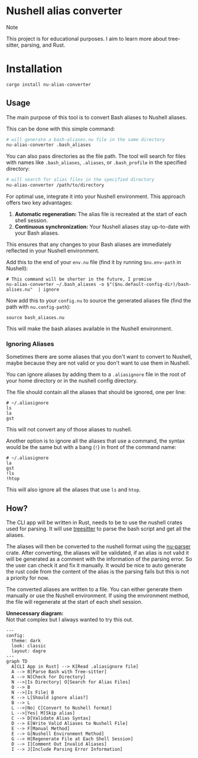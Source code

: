 # Nushell alias converter

> [!NOTE]  
> This project is for educational purposes. I aim to learn more about
> tree-sitter, parsing, and Rust.

# Installation

```bash
cargo install nu-alias-converter
```

## Usage

The main purpose of this tool is to convert Bash aliases to Nushell aliases.  

This can be done with this simple command:

```bash
# will generate a bash-aliases.nu file in the same directory
nu-alias-converter .bash_aliases 
```

You can also pass directories as the file path. The tool will search for files
with names like `.bash_aliases`, `.aliases`, or `.bash_profile` in the specified
directory:

```bash
# will search for alias files in the specified directory
nu-alias-converter /path/to/directory 
```

For optimal use, integrate it into your Nushell environment. This approach offers two key advantages:

1. **Automatic regeneration:** The alias file is recreated at the start of each shell session.
2. **Continuous synchronization:** Your Nushell aliases stay up-to-date with your Bash aliases.

This ensures that any changes to your Bash aliases are immediately reflected in your Nushell environment.

Add this to the end of your `env.nu` file (find it by running `$nu.env-path` in Nushell):

```nushell
# This command will be shorter in the future, I promise
nu-alias-converter ~/.bash_aliases -o $"($nu.default-config-dir)/bash-alises.nu"  | ignore
````

Now add this to your `config.nu` to source the generated aliases file (find the path
with `nu.config-path`):

```nushell
source bash_aliases.nu
```

This will make the bash aliases available in the Nushell environment.

### Ignoring Aliases

Sometimes there are some aliases that you don't want to convert to Nushell,
maybe because they are not valid or you don't want to use them in Nushell.

You can ignore aliases by adding them to a `.aliasignore` file in the root of
your home directory or in the nushell config directory.

The file should contain all the aliases that should be ignored, one per line:

```plaintext
# ~/.aliasignore
ls
la
gst
```

This will not convert any of those aliases to nushell.

Another option is to ignore all the aliases that use a command, the syntax would
be the same but with a bang (`!`) in front of the command name:

```plaintext
# ~/.aliasignore
la
gst
!ls
!htop
```

This will also ignore all the aliases that use `ls` and `htop`.

## How?

The CLI app will be written in Rust, needs to be to use the nushell crates
used for parsing. It will use
[treesitter](https://github.com/tree-sitter/tree-sitter) to parse the bash
script and get all the aliases.

The aliases will then be converted to the nushell format using the
[nu-parser](https://github.com/nushell/nushell/tree/main/crates/nu-parser)
crate. After converting, the aliases will be validated, if an alias is not
valid it will be generated as a comment with the information of the parsing
error. So the user can check it and fix it manually. It would be nice to auto
generate the rust code from the content of the alias is the parsing fails but
this is not a priority for now.

The converted aliases are written to a file. You can either generate them
manually or use the Nushell environment. If using the environment method, the
file will regenerate at the start of each shell session.

**Unnecessary diagram:**  
Not that complex but I always wanted to try this out.

```mermaid
---
config:
  theme: dark
  look: classic
  layout: dagre
---
graph TD
  A[CLI App in Rust] --> K[Read .aliasignore file]
  A --> B[Parse Bash with Tree-sitter]
  A --> N[Check for Directory]
  N -->|Is Directory| O[Search for Alias Files]
  O --> B
  N -->|Is File| B
  K --> L[Should ignore alias?]
  B --> L
  L -->|No| C[Convert to Nushell format]
  L -->|Yes| M[Skip alias]
  C --> D[Validate Alias Syntax]
  D --> E[Write Valid Aliases to Nushell File]
  E --> F[Manual Method]
  E --> G[Nushell Environment Method]
  G --> H[Regenerate File at Each Shell Session]
  D --> I[Comment Out Invalid Aliases]
  I --> J[Include Parsing Error Information]
```
